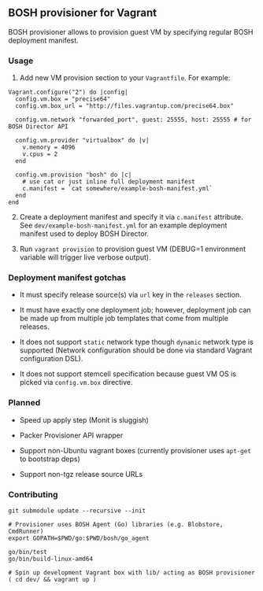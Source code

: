 ## BOSH provisioner for Vagrant

BOSH provisioner allows to provision guest VM by specifying regular BOSH deployment manifest.


### Usage

1. Add new VM provision section to your `Vagrantfile`. For example:

```
Vagrant.configure("2") do |config|
  config.vm.box = "precise64"
  config.vm.box_url = "http://files.vagrantup.com/precise64.box"

  config.vm.network "forwarded_port", guest: 25555, host: 25555 # for BOSH Director API

  config.vm.provider "virtualbox" do |v|
    v.memory = 4096
    v.cpus = 2
  end

  config.vm.provision "bosh" do |c|
    # use cat or just inline full deployment manifest
    c.manifest = `cat somewhere/example-bosh-manifest.yml`
  end
end
```

2. Create a deployment manifest and specify it via `c.manifest` attribute.
   See `dev/example-bosh-manifest.yml` for an example deployment manifest used to deploy BOSH Director.

3. Run `vagrant provision` to provision guest VM
   (DEBUG=1 environment variable will trigger live verbose output).


### Deployment manifest gotchas

- It must specify release source(s) via `url` key in the `releases` section.

- It must have exactly one deployment job; however, deployment job
  can be made up from multiple job templates that come from multiple releases.

- It does not support `static` network type though `dynamic` network type is supported
  (Network configuration should be done via standard Vagrant configuration DSL).

- It does not support stemcell specification because guest VM OS is picked via `config.vm.box` directive.


### Planned

- Speed up apply step (Monit is sluggish)

- Packer Provisioner API wrapper

- Support non-Ubuntu vagrant boxes (currently provisioner uses `apt-get` to bootstrap deps)

- Support non-tgz release source URLs


### Contributing

```
git submodule update --recursive --init

# Provisioner uses BOSH Agent (Go) libraries (e.g. Blobstore, CmdRunner)
export GOPATH=$PWD/go:$PWD/bosh/go_agent

go/bin/test
go/bin/build-linux-amd64

# Spin up development Vagrant box with lib/ acting as BOSH provisioner
( cd dev/ && vagrant up )
```
